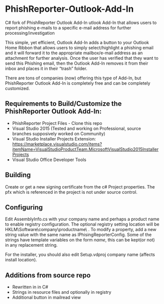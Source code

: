 # PhishReporter-Outlook-Add-In
C# fork of PhishReporter Outlook Add-In utlook Add-In that allows users to report phishing e-mails to a specific e-mail address for further processing/investigation

This simple, yet efficient, Outlook Add-In adds a button to your Outlook Home Ribbon that allows users to simply select/highlight a phishing email and it will forward it to the appropriate mailbox/e-mail address as an attachment for further analysis.  Once the user has verified that they want to send this Phishing email, then the Outlook Add-In removes it from their inbox and places it in their “trash” folder.

There are tons of companies (now) offering this type of Add-In, but PhishReporter Outlook Add-In is completely free and can be completely customized.

## Requirements to Build/Customize the PhishReporter Outlook Add-In:

* PhishReporter Project Files - Clone this repo
* Visual Studio 2015 (Tested and working on Professional, source branches supposively worked on Community)
* Visual Studio Installer Projects Extension: https://marketplace.visualstudio.com/items?itemName=VisualStudioProductTeam.MicrosoftVisualStudio2015InstallerProjects
* Visual Studio Office Developer Tools

## Building
Create or get a new signing certificate from the c# Project properties. The pfx which is referenced in the project is not under source control.

## Configuring
Edit AssemblyInfo.cs with your company name and perhaps a product name to enable registry configuration. The optional registry setting location will be HKLM\Software\company\productname\ . 
To modify a property, add a new string value with the same name as IPhisingReporterConfig. Some of the strings have template variables on the form $name$, this can be kept(or not) in any replacement string.

For the installer, you should also edit Setup.vdproj company name (affects install location).

## Additions from source repo
* Rewritten in in C#
* Strings in resource files and optionally in registry
* Additional button in mailread view


